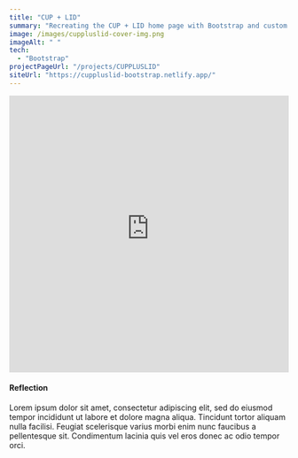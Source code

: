 ```yaml
---
title: "CUP + LID"
summary: "Recreating the CUP + LID home page with Bootstrap and custom CSS"
image: /images/cuppluslid-cover-img.png
imageAlt: " "
tech:
  - "Bootstrap"
projectPageUrl: "/projects/CUPPLUSLID"
siteUrl: "https://cuppluslid-bootstrap.netlify.app/"
---
```

<iframe class="mb-5" src="https://cuppluslid-bootstrap.netlify.app/" width="100%" height="500px" frameborder="0"> 
</iframe>

#### Reflection

Lorem ipsum dolor sit amet, consectetur adipiscing elit, sed do eiusmod tempor incididunt ut labore et dolore magna aliqua. Tincidunt tortor aliquam nulla facilisi. Feugiat scelerisque varius morbi enim nunc faucibus a pellentesque sit. Condimentum lacinia quis vel eros donec ac odio tempor orci.
